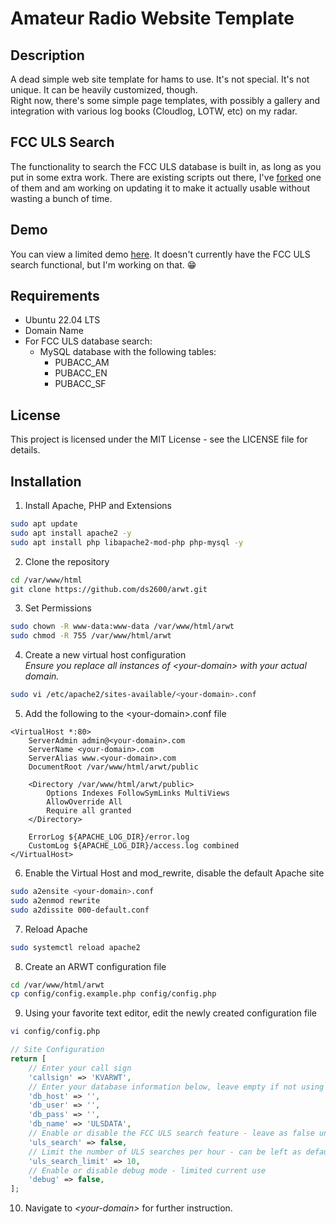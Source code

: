 # Amateur Radio Website Template

## Description

A dead simple web site template for hams to use. It's not special. It's not unique. It can be heavily customized, though.  
Right now, there's some simple page templates, with possibly a gallery and integration with various log books (Cloudlog, LOTW, etc) on my radar.

## FCC ULS Search
The functionality to search the FCC ULS database is built in, as long as you put in some extra work. There are existing scripts out there, I've [forked](https://www.github.com/ds2600/FCCULS-mysql2) one of them and am working on updating it to make it actually usable without wasting a bunch of time.  

## Demo
You can view a limited demo [here](http://arwt.ds2600.com). It doesn't currently have the FCC ULS search functional, but I'm working on that. 😁

## Requirements
- Ubuntu 22.04 LTS
- Domain Name
- For FCC ULS database search:
  - MySQL database with the following tables:
    - PUBACC_AM
    - PUBACC_EN
    - PUBACC_SF

## License

This project is licensed under the MIT License - see the LICENSE file for details.

## Installation

1. Install Apache, PHP and Extensions
```bash
sudo apt update
sudo apt install apache2 -y
sudo apt install php libapache2-mod-php php-mysql -y
```
2. Clone the repository
```bash
cd /var/www/html
git clone https://github.com/ds2600/arwt.git
```
3. Set Permissions
```bash
sudo chown -R www-data:www-data /var/www/html/arwt
sudo chmod -R 755 /var/www/html/arwt
```

4. Create a new virtual host configuration  
*Ensure you replace all instances of &lt;your-domain&gt; with your actual domain.*
```bash
sudo vi /etc/apache2/sites-available/<your-domain>.conf
```

5. Add the following to the &lt;your-domain&gt;.conf file
```apacheconf
<VirtualHost *:80>
    ServerAdmin admin@<your-domain>.com
    ServerName <your-domain>.com
    ServerAlias www.<your-domain>.com
    DocumentRoot /var/www/html/arwt/public

    <Directory /var/www/html/arwt/public>
        Options Indexes FollowSymLinks MultiViews
        AllowOverride All
        Require all granted
    </Directory>

    ErrorLog ${APACHE_LOG_DIR}/error.log
    CustomLog ${APACHE_LOG_DIR}/access.log combined
</VirtualHost>
```
6. Enable the Virtual Host and mod_rewrite, disable the default Apache site
```bash
sudo a2ensite <your-domain>.conf
sudo a2enmod rewrite
sudo a2dissite 000-default.conf
```
7. Reload Apache
```bash
sudo systemctl reload apache2
```

8. Create an ARWT configuration file
```bash
cd /var/www/html/arwt
cp config/config.example.php config/config.php
```

9. Using your favorite text editor, edit the newly created configuration file
```bash
vi config/config.php
```

```php
// Site Configuration
return [
	// Enter your call sign
	'callsign' => 'KVARWT', 
	// Enter your database information below, leave empty if not using the FCC ULS Search
	'db_host' => '', 
	'db_user' => '',
	'db_pass' => '',
	'db_name' => 'ULSDATA',
	// Enable or disable the FCC ULS search feature - leave as false unless you know otherwise
	'uls_search' => false,
	// Limit the number of ULS searches per hour - can be left as default
	'uls_search_limit' => 10,
	// Enable or disable debug mode - limited current use
	'debug' => false,
];
```

10. Navigate to *&lt;your-domain&gt;* for further instruction.


